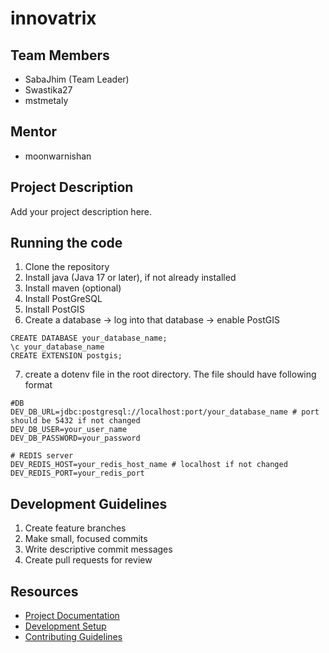 # innovatrix

## Team Members
- SabaJhim (Team Leader)
- Swastika27
- mstmetaly

## Mentor
- moonwarnishan

## Project Description
Add your project description here.

## Running the code
1. Clone the repository
2. Install java (Java 17 or later), if not already installed
3. Install maven (optional)
4. Install PostGreSQL
5. Install PostGIS
6. Create a database -> log into that database -> enable PostGIS
```psql shell
CREATE DATABASE your_database_name;
\c your_database_name
CREATE EXTENSION postgis;
```
7. create a dotenv file in the root directory. The file should have following format
```env
#DB
DEV_DB_URL=jdbc:postgresql://localhost:port/your_database_name # port should be 5432 if not changed
DEV_DB_USER=your_user_name
DEV_DB_PASSWORD=your_password

# REDIS server
DEV_REDIS_HOST=your_redis_host_name # localhost if not changed
DEV_REDIS_PORT=your_redis_port
```

## Development Guidelines
1. Create feature branches
2. Make small, focused commits
3. Write descriptive commit messages
4. Create pull requests for review

## Resources
- [Project Documentation](docs/)
- [Development Setup](docs/setup.md)
- [Contributing Guidelines](CONTRIBUTING.md)
